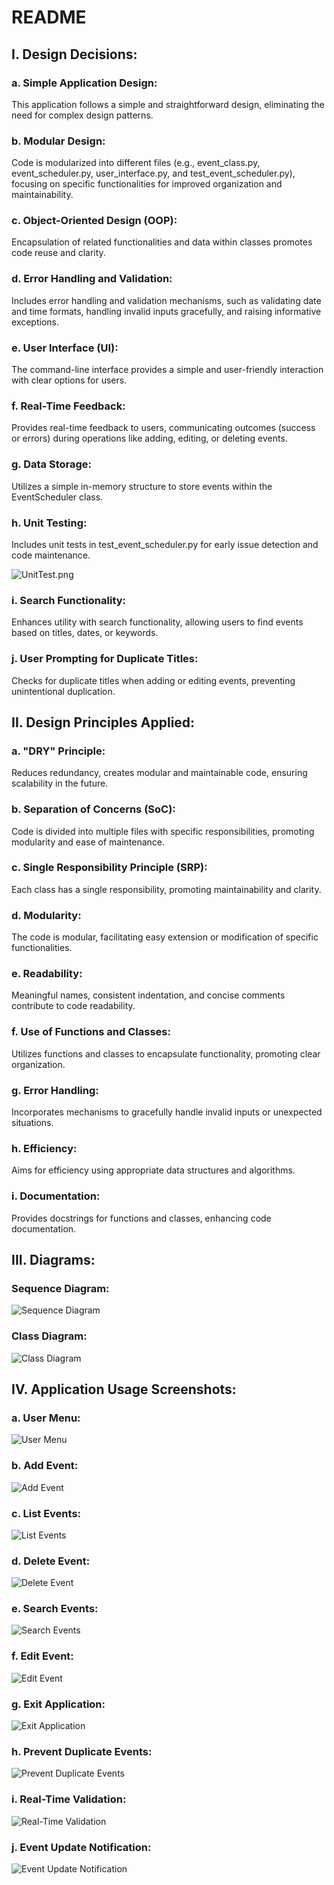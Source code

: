# README

## I. Design Decisions:

### a. Simple Application Design:
This application follows a simple and straightforward design, eliminating the need for complex design patterns.

### b. Modular Design:
Code is modularized into different files (e.g., event_class.py, event_scheduler.py, user_interface.py, and test_event_scheduler.py), focusing on specific functionalities for improved organization and maintainability.

### c. Object-Oriented Design (OOP):
Encapsulation of related functionalities and data within classes promotes code reuse and clarity.

### d. Error Handling and Validation:
Includes error handling and validation mechanisms, such as validating date and time formats, handling invalid inputs gracefully, and raising informative exceptions.

### e. User Interface (UI):
The command-line interface provides a simple and user-friendly interaction with clear options for users.

### f. Real-Time Feedback:
Provides real-time feedback to users, communicating outcomes (success or errors) during operations like adding, editing, or deleting events.

### g. Data Storage:
Utilizes a simple in-memory structure to store events within the EventScheduler class.

### h. Unit Testing:
Includes unit tests in test_event_scheduler.py for early issue detection and code maintenance.

![UnitTest.png](ScreenShots/UnitTest.png)

### i. Search Functionality:
Enhances utility with search functionality, allowing users to find events based on titles, dates, or keywords.

### j. User Prompting for Duplicate Titles:
Checks for duplicate titles when adding or editing events, preventing unintentional duplication.

## II. Design Principles Applied:

### a. "DRY" Principle:
Reduces redundancy, creates modular and maintainable code, ensuring scalability in the future.

### b. Separation of Concerns (SoC):
Code is divided into multiple files with specific responsibilities, promoting modularity and ease of maintenance.

### c. Single Responsibility Principle (SRP):
Each class has a single responsibility, promoting maintainability and clarity.

### d. Modularity:
The code is modular, facilitating easy extension or modification of specific functionalities.

### e. Readability:
Meaningful names, consistent indentation, and concise comments contribute to code readability.

### f. Use of Functions and Classes:
Utilizes functions and classes to encapsulate functionality, promoting clear organization.

### g. Error Handling:
Incorporates mechanisms to gracefully handle invalid inputs or unexpected situations.

### h. Efficiency:
Aims for efficiency using appropriate data structures and algorithms.

### i. Documentation:
Provides docstrings for functions and classes, enhancing code documentation.

## III. Diagrams:

### Sequence Diagram:
![Sequence Diagram](sequence-diagram.png)

### Class Diagram:
![Class Diagram](class-diagram.png)

## IV. Application Usage Screenshots:

### a. User Menu:
![User Menu](ScreenShots/Menu.png)

### b. Add Event:
![Add Event](ScreenShots/AddEvent.png)

### c. List Events:
![List Events](ScreenShots/ListEvents.png)

### d. Delete Event:
![Delete Event](ScreenShots/DeleteEvents.png)

### e. Search Events:
![Search Events](ScreenShots/SearchEvents.png)

### f. Edit Event:
![Edit Event](ScreenShots/EditEvents.png)

### g. Exit Application:
![Exit Application](ScreenShots/ExitEventSchedular.png)

### h. Prevent Duplicate Events:
![Prevent Duplicate Events](ScreenShots/AddDuplicateEvents.png)

### i. Real-Time Validation:
![Real-Time Validation](ScreenShots/AddEventValidation.png)

### j. Event Update Notification:
![Event Update Notification](ScreenShots/EventUpdate.png)
